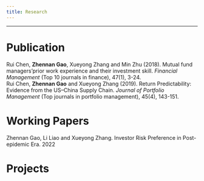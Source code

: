 ```yaml
---
title: Research
---
```

---

# Publication

Rui Chen, **Zhennan Gao**, Xueyong Zhang and Min Zhu (2018). Mutual fund managers’prior work experience and their investment skill. *Financial Management* (Top 10 journals in finance), 47(1), 3-24.  
Rui Chen, **Zhennan Gao** and Xueyong Zhang (2019). Return Predictability: Evidence from the US–China Supply Chain. *Journal of Portfolio Management* (Top journals in portfolio management), 45(4), 143-151.  


# Working Papers
Zhennan Gao, Li Liao and Xueyong Zhang. Investor Risk Preference in Post-epidemic Era. 2022


# Projects

